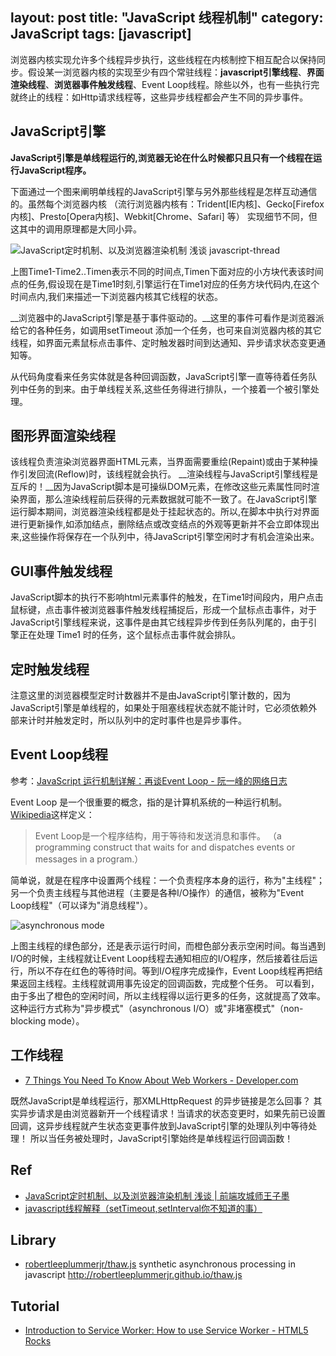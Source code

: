 layout: post
title: "JavaScript 线程机制"
category: JavaScript
tags: [javascript]
---

浏览器内核实现允许多个线程异步执行，这些线程在内核制控下相互配合以保持同步。假设某一浏览器内核的实现至少有四个常驻线程：__javascript引擎线程__、__界面渲染线程__、__浏览器事件触发线程__、Event Loop线程。除些以外，也有一些执行完就终止的线程：如Http请求线程等，这些异步线程都会产生不同的异步事件。

<!--more-->

##  JavaScript引擎

__JavaScript引擎是单线程运行的,浏览器无论在什么时候都只且只有一个线程在运行JavaScript程序。__

下面通过一个图来阐明单线程的JavaScript引擎与另外那些线程是怎样互动通信的。虽然每个浏览器内核 （流行浏览器内核有：Trident[IE内核]、Gecko[Firefox内核]、Presto[Opera内核]、Webkit[Chrome、Safari] 等） 实现细节不同，但这其中的调用原理都是大同小异。

![JavaScript定时机制、以及浏览器渲染机制 浅谈 javascript-thread](http://johnnyimages.qiniudn.com//javascript-thread.png)

上图Time1-Time2..Timen表示不同的时间点,Timen下面对应的小方块代表该时间点的任务,假设现在是Time1时刻,引擎运行在Time1对应的任务方块代码内,在这个时间点内,我们来描述一下浏览器内核其它线程的状态。

__浏览器中的JavaScript引擎是基于事件驱动的。__这里的事件可看作是浏览器派给它的各种任务，如调用setTimeout 添加一个任务，也可来自浏览器内核的其它线程，如界面元素鼠标点击事件、定时触发器时间到达通知、异步请求状态变更通知等。

从代码角度看来任务实体就是各种回调函数，JavaScript引擎一直等待着任务队列中任务的到来。由于单线程关系,这些任务得进行排队，一个接着一个被引擎处理。

## 图形界面渲染线程

该线程负责渲染浏览器界面HTML元素，当界面需要重绘(Repaint)或由于某种操作引发回流(Reflow)时，该线程就会执行。
__渲染线程与JavaScript引擎线程是互斥的！__因为JavaScript脚本是可操纵DOM元素，在修改这些元素属性同时渲染界面，那么渲染线程前后获得的元素数据就可能不一致了。在JavaScript引擎运行脚本期间，浏览器渲染线程都是处于挂起状态的。所以,在脚本中执行对界面进行更新操作,如添加结点，删除结点或改变结点的外观等更新并不会立即体现出来,这些操作将保存在一个队列中，待JavaScript引擎空闲时才有机会渲染出来。

## GUI事件触发线程

JavaScript脚本的执行不影响html元素事件的触发，在Time1时间段内，用户点击鼠标键，点击事件被浏览器事件触发线程捕捉后，形成一个鼠标点击事件，对于JavaScript引擎线程来说，这事件是由其它线程异步传到任务队列尾的，由于引擎正在处理 Time1 时的任务，这个鼠标点击事件就会排队。

## 定时触发线程

注意这里的浏览器模型定时计数器并不是由JavaScript引擎计数的，因为JavaScript引擎是单线程的，如果处于阻塞线程状态就不能计时，它必须依赖外部来计时并触发定时，所以队列中的定时事件也是异步事件。

## Event Loop线程

参考：[JavaScript 运行机制详解：再谈Event Loop - 阮一峰的网络日志](http://www.ruanyifeng.com/blog/2014/10/event-loop.html)

Event Loop 是一个很重要的概念，指的是计算机系统的一种运行机制。[Wikipedia](http://en.wikipedia.org/wiki/Event_loop)这样定义：

> Event Loop是一个程序结构，用于等待和发送消息和事件。 （a programming construct that waits for and dispatches events or messages in a program.）

简单说，就是在程序中设置两个线程：一个负责程序本身的运行，称为"主线程"；另一个负责主线程与其他进程（主要是各种I/O操作）的通信，被称为"Event Loop线程"（可以译为"消息线程"）。

![asynchronous mode](http://image.beekka.com/blog/201310/2013102004.png)

上图主线程的绿色部分，还是表示运行时间，而橙色部分表示空闲时间。每当遇到I/O的时候，主线程就让Event Loop线程去通知相应的I/O程序，然后接着往后运行，所以不存在红色的等待时间。等到I/O程序完成操作，Event Loop线程再把结果返回主线程。主线程就调用事先设定的回调函数，完成整个任务。
可以看到，由于多出了橙色的空闲时间，所以主线程得以运行更多的任务，这就提高了效率。这种运行方式称为"异步模式"（asynchronous I/O）或"非堵塞模式"（non-blocking mode）。

## 工作线程

- [7 Things You Need To Know About Web Workers - Developer.com](http://www.developer.com/lang/jscript/7-things-you-need-to-know-about-web-workers.html)

既然JavaScript是单线程运行，那XMLHttpRequest 的异步链接是怎么回事？
其实异步请求是由浏览器新开一个线程请求！当请求的状态变更时，如果先前已设置回调，这异步线程就产生状态变更事件放到JavaScript引擎的处理队列中等待处理！
所以当任务被处理时，JavaScript引擎始终是单线程运行回调函数！

## Ref

- [JavaScript定时机制、以及浏览器渲染机制 浅谈 | 前端攻城师王子墨](http://julying.com/blog/javascript-settimeout-thread/)
- [javascript线程解释（setTimeout,setInterval你不知道的事）](http://www.iamued.com/qianduan/1645.html)

## Library

- [robertleeplummerjr/thaw.js](https://github.com/robertleeplummerjr/thaw.js) synthetic asynchronous processing in javascript <http://robertleeplummerjr.github.io/thaw.js>

## Tutorial

- [Introduction to Service Worker: How to use Service Worker - HTML5 Rocks](http://www.html5rocks.com/en/tutorials/service-worker/introduction/)

